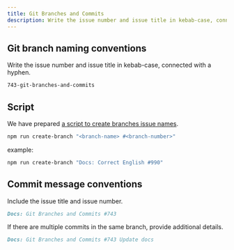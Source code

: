 ```yaml
---
title: Git Branches and Commits
description: Write the issue number and issue title in kebab-case, connected with a hyphen.
---
```


## Git branch naming conventions

Write the issue number and issue title in kebab-case, connected with a hyphen.

```md
743-git-branches-and-commits
```

## Script

We have prepared [a script to create branches issue names](https://github.com/sinProject-Inc/talk/blob/main/src/lib/git/create_git_branch.ts).

```bash
npm run create-branch "<branch-name> #<branch-number>"
```

example:

```bash
npm run create-branch "Docs: Correct English #990"
```

## Commit message conventions

Include the issue title and issue number.

```md
Docs: Git Branches and Commits #743
```

If there are multiple commits in the same branch, provide additional details.

```md
Docs: Git Branches and Commits #743 Update docs
```

